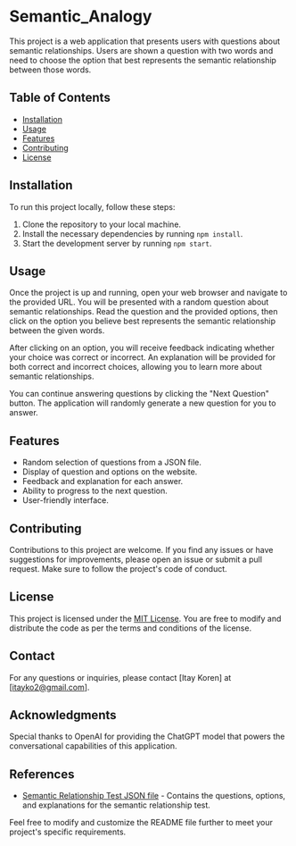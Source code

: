 # Semantic_Analogy

This project is a web application that presents users with questions about semantic relationships. Users are shown a question with two words and need to choose the option that best represents the semantic relationship between those words.

## Table of Contents

- [Installation](#installation)
- [Usage](#usage)
- [Features](#features)
- [Contributing](#contributing)
- [License](#license)

## Installation

To run this project locally, follow these steps:

1. Clone the repository to your local machine.
2. Install the necessary dependencies by running `npm install`.
3. Start the development server by running `npm start`.

## Usage

Once the project is up and running, open your web browser and navigate to the provided URL. You will be presented with a random question about semantic relationships. Read the question and the provided options, then click on the option you believe best represents the semantic relationship between the given words.

After clicking on an option, you will receive feedback indicating whether your choice was correct or incorrect. An explanation will be provided for both correct and incorrect choices, allowing you to learn more about semantic relationships.

You can continue answering questions by clicking the "Next Question" button. The application will randomly generate a new question for you to answer.

## Features

- Random selection of questions from a JSON file.
- Display of question and options on the website.
- Feedback and explanation for each answer.
- Ability to progress to the next question.
- User-friendly interface.

## Contributing

Contributions to this project are welcome. If you find any issues or have suggestions for improvements, please open an issue or submit a pull request. Make sure to follow the project's code of conduct.

## License

This project is licensed under the [MIT License](LICENSE). You are free to modify and distribute the code as per the terms and conditions of the license.

## Contact

For any questions or inquiries, please contact [Itay Koren] at [itayko2@gmail.com].

## Acknowledgments

Special thanks to OpenAI for providing the ChatGPT model that powers the conversational capabilities of this application.

## References

- [Semantic Relationship Test JSON file](questions.json) - Contains the questions, options, and explanations for the semantic relationship test.

Feel free to modify and customize the README file further to meet your project's specific requirements.

